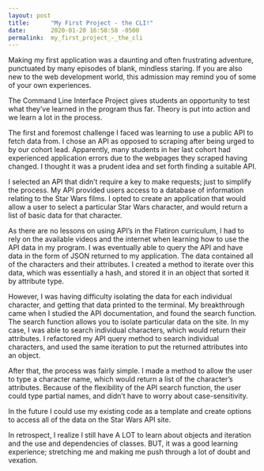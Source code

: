 ```yaml
---
layout: post
title:      "My First Project - the CLI!"
date:       2020-01-20 16:50:58 -0500
permalink:  my_first_project_-_the_cli
---
```



Making my first application was a daunting and often frustrating adventure, punctuated by many episodes of blank, mindless staring. If you are also new to the web development world, this admission may remind you of some of your own experiences. 

The Command Line Interface Project gives students an opportunity to test what they’ve learned in the program thus far. Theory is put into action and we learn a lot in the process.

The first and foremost challenge I faced was learning to use a public API to fetch data from. I chose an API as opposed to scraping after being urged to by our cohort lead. Apparently, many students in her last cohort had experienced application errors due to the webpages they scraped having changed. I thought it was a prudent idea and set forth finding a suitable API. 

I selected an API that didn’t require a key to make requests; just to simplify the process. My API provided users access to a database of information relating to the Star Wars films. I opted to create an application that would allow a user to select a particular Star Wars character, and would return a list of basic data for that character. 

As there are no lessons on using API’s in the Flatiron curriculum, I had to rely on the available videos and the internet when learning how to use the API data in my program. I was eventually able to query the API and have data in the form of JSON returned to my application. The data contained all of the characters and their attributes. I created a method to iterate over this data, which was essentially a hash, and stored it in an object that sorted it by attribute type. 

However, I was having difficulty isolating the data for each individual character, and getting that data printed to the terminal. My breakthrough came when I studied the API documentation, and found the search function. The search function allows you to isolate particular data on the site. In my case, I was able to search individual characters, which would return their attributes. I refactored my API query method to search individual characters, and used the same iteration to put the returned attributes into an object.

After that, the process was fairly simple. I made a method to allow the user to type a character name, which would return a list of the character’s attributes. Because of the flexibility of the API search function, the user could type partial names, and didn’t have to worry about case-sensitivity. 

In the future I could use my existing code as a template and create options to access all of the data on the Star Wars API site. 

In retrospect, I realize I still have A LOT to learn about objects and iteration and the use and dependencies of classes. BUT, it was a good learning experience; stretching me and making me push through a lot of doubt and vexation. 


